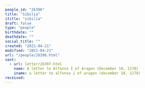 ```yaml
---
people_id: "26396"
title: "Sibilia"
ititle: "sibilia"
draft: false
type: "people"
birthdate: ""
deathdate: ""
social_title: ""
created: "2021-04-21"
modified: "2021-04-21"
url: "/people/26396.html"
sent:
  - url: letter/26397.html
    name: A letter to Alfonso I of Aragon (December 18, 1178)
    iname: a letter to alfonso i of aragon (december 18, 1178)
received:
---
```

